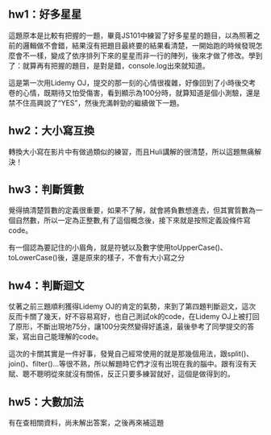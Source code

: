 ## hw1：好多星星
這題原本是比較有把握的一題，畢竟JS101中練習了好多星星的題目，以為照著之前的邏輯做不會錯，結果沒有把題目最終要的結果看清楚，一開始跑的時候發現怎麼會不一樣，變成了依序排列下來的星星而非一行的陣列，後來才做了修改。學到了：就算再有把握的題目，是對是錯，console.log出來就知道。

這是第一次用Lidemy OJ，提交的那一刻的心情很複雜，好像回到了小時後交考卷的心情，既期待又怕受傷害，看到顯示為100分時，就算知道是個小測驗，還是禁不住高興說了“YES”，然後充滿幹勁的繼續做下一題。

## hw2：大小寫互換
轉換大小寫在影片中有做過類似的練習，而且Huli講解的很清楚，所以這題無痛解決！ 

## hw3：判斷質數
覺得搞清楚質數的定義很重要，如果不了解，就會將負數想進去，但其實質數為一個自然數，所以一定為正整數,有了這個概念後，接下來就是按照定義設條件寫code。

有一個認為要記住的小眉角，就是符號以及數字使用toUpperCase()、toLowerCase()後，還是原來的樣子，不會有大小寫之分

## hw4：判斷迴文
仗著之前三題順利獲得Lidemy OJ的肯定的氣勢，來到了第四題判斷迴文，這次反而卡關了幾天，好不容易寫好，也自己測試ok的code，在Lidemy OJ上被打回了原形，不斷出現地75分，讓100分突然變得好遙遠，最後參考了同學提交的答案，寫出自己能理解的code。

這次的卡關其實是一件好事，發覺自己經常使用的就是那幾個用法，跟split()、join()、filter()...等很不熟，所以解題時它們才沒有出現在我的腦中。跟有沒有天賦、聰不聰明從來就沒有關係，反正只要多練習就好，這個是做得到的。

## hw5：大數加法
有在查相關資料，尚未解出答案，之後再來補這題